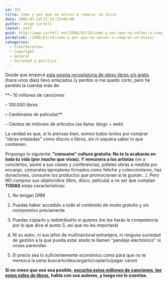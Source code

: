 ```yaml
---
id: 351
title: Cómo y por qué no volver a comprar un disco
date: 2006-03-24T15:31:33+00:00
author: Jorge Cortell
layout: post
guid: http://www.cortell.net/2006/03/24/como-y-por-que-no-volver-a-comprar-un-disco/
permalink: /2006/03/24/como-y-por-que-no-volver-a-comprar-un-disco/
categories:
  - CiberDerechos
  - Copyfight
  - General
  - Sociedad y polí­tica
---
```

Desde que empecé [esta página recopilatoria de obres libres y/o gratis](http://www.cortell.net/regala-libertad-obras-libres-yo-gratis/) (hace unos dí­as) llevo enlazados (y perdón si me quedo corto, pero he perdido la cuenta) más de:

**– 10 millones de canciones
  
– 100.000 libros
  
– Centenares de pelí­culas**
  
– Cientos de millones de artí­culos (se llama: blogs + web)

La verdad es que, si lo piensas bien, somos todos tontos por comprar "obras enlatadas" como discos o libros, sin ni siquiera saber lo que contienen.

Propongo lo siguiente: **"consume" cultura gratuí­ta. No te la acabarás en toda tu vida (por mucho que vivas). Y remunera a los artistas** (ve a conciertos, asiste a sus clases y conferencias, pí­deles obras a medida por encargo, cómprales ejemplares firmados como fetiche y coleccionismo, haz donaciones, consume los productos que promocionan si te gustan...). Pero NO compres sus objeto/obra (libro, disco, pelí­cula) a no ser que cumplan **TODAS** estas caracterí­sticas:

1) No tengan DRM
  
2) Puedas haber accedido a todo el contenido de modo gratuí­to y sin compromiso previamente
  
3) Puedas copiarlo y redistribuirlo si quieres (no les harás la competencia por lo que dice el punto 5, así­ que no les importará)
  
4) Ni su autor, ni sus jefes de multinacional extranjera, ni ninguna suciedad de gestión a la que pueda estar atado te llamen "pendejo electrónico" ni cosas parecidas
  
5) El precio sea lo suficientemente económico como para que no te merezca la pena buscarlo/descargarlo/copiarlo/pagar canon

**Si no crees que eso sea posible, [escucha estos millones de canciones, lee estos miles de libros](http://www.cortell.net/regala-libertad-obras-libres-yo-gratis/), habla con sus autores, y luego me lo cuentas.**